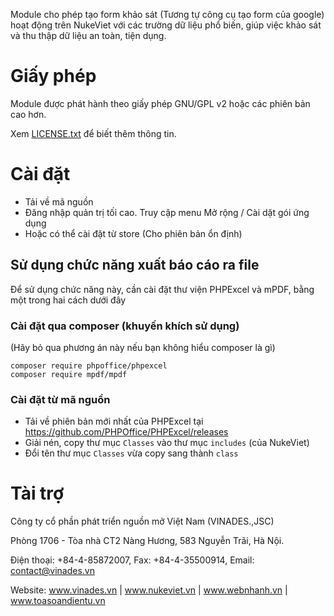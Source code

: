 Module cho phép tạo form khảo sát (Tương tự công cụ tạo form của google) hoạt động trên NukeViet với các trường dữ liệu phổ biến, giúp việc khảo sát và thu thập dữ liệu an toàn, tiện dụng.

# Giấy phép
Module được phát hành theo giấy phép GNU/GPL v2 hoặc các phiên bản cao hơn.

Xem [LICENSE.txt](LICENSE.txt) để biết thêm thông tin.

# Cài đặt
- Tải về mã nguồn
- Đăng nhập quản trị tối cao. Truy cập menu Mở rộng / Cài dặt gói ứng dụng
- Hoặc có thể cài đặt từ store (Cho phiên bản ổn định)

## Sử dụng chức năng xuất báo cáo ra file

Để sử dụng chức năng này, cần cài đặt thư viện PHPExcel và mPDF, bằng một trong hai cách dưới đây
### Cài đặt qua composer (khuyến khích sử dụng)
(Hãy bỏ qua phương án này nếu bạn không hiểu composer là gì)
```
composer require phpoffice/phpexcel
composer require mpdf/mpdf
```
### Cài đặt từ mã nguồn
- Tải về phiên bản mới nhất của PHPExcel tại https://github.com/PHPOffice/PHPExcel/releases
- Giải nén, copy thư mục `Classes` vào thư mục `includes` (của NukeViet)
- Đổi tên thư mục `Classes` vừa copy sang thành `class`

# Tài trợ
Công ty cổ phần phát triển nguồn mở Việt Nam (VINADES.,JSC)

Phòng 1706 - Tòa nhà CT2 Nàng Hương, 583 Nguyễn Trãi, Hà Nội.

Điện thoại: +84-4-85872007, Fax: +84-4-35500914, Email: contact@vinades.vn

Website: www.vinades.vn | www.nukeviet.vn | www.webnhanh.vn | www.toasoandientu.vn
